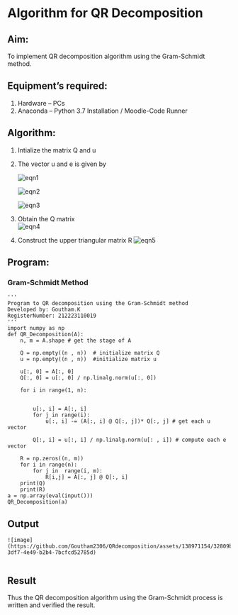 # Algorithm for QR Decomposition
## Aim:
To implement QR decomposition algorithm using the Gram-Schmidt method.
## Equipment’s required:
1.	Hardware – PCs
2.	Anaconda – Python 3.7 Installation / Moodle-Code Runner
## Algorithm:
1.	Intialize the matrix Q and u
2.	The vector u and e is given by

    ![eqn1](./ex4.jpg)

    ![eqn2](./ex6.jpg)

    ![eqn3](./ex3.jpg)

3.	Obtain the Q matrix   
    ![eqn4](./ex1.jpg)
4.	Construct the upper triangular matrix R
    ![eqn5](./ex2.jpg)



## Program:
### Gram-Schmidt Method
```
''' 
Program to QR decomposition using the Gram-Schmidt method
Developed by: Goutham.K
RegisterNumber: 212223110019
'''
import numpy as np
def QR_Decomposition(A):
    n, m = A.shape # get the stage of A
    
    Q = np.empty((n , n))  # initialize matrix Q
    u = np.empty((n , n))  #initialize matrix u
    
    u[:, 0] = A[:, 0]
    Q[:, 0] = u[:, 0] / np.linalg.norm(u[:, 0])

    for i in range(1, n):
        
        
        u[:, i] = A[:, i]
        for j in range(i):
            u[:, i] -= (A[:, i] @ Q[:, j])* Q[:, j] # get each u vector
            
        Q[:, i] = u[:, i] / np.linalg.norm(u[: , i]) # compute each e vector
    
    R = np.zeros((n, m))
    for i in range(n):
        for j in  range(i, m):
            R[i,j] = A[:, j] @ Q[:, i]
    print(Q)
    print(R)
a = np.array(eval(input()))
QR_Decomposition(a)

```

## Output
```
![image](https://github.com/Goutham2306/QRdecomposition/assets/138971154/32809b50-3df7-4e49-b2b4-7bcfcd52785d)


```

## Result
Thus the QR decomposition algorithm using the Gram-Schmidt process is written and verified the result.
